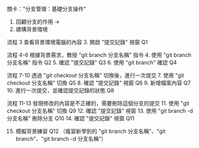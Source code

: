 關卡："分支管理：基礎分支操作"

1. 回顧分支的作用 ->
2. 建構背景環境

流程 3 查看背景環境電腦的內容
3. 開啟 "提交記錄" 視窗     Q1
   
流程 4-6 根據背景需求，教授 "git branch 分支名稱" 指令
4. 使用 "git branch 分支名稱" 指令  Q2
5. 確認 "提交記錄"                 Q3
6. 使用 "git branch" 確認          Q4

流程 7-10 透過 "git checkout 分支名稱" 切換後，進行一次提交
7.   使用 "git checkout 分支名稱" 切換   Q5
8.   確認 "提交記錄" 視窗                Q6
9.   新增檔案內容                        Q7
10.  進行一次提交，並確認提交記錄的狀態    Q8

流程 11-13 發現修改的內容是不正確的，需要刪除這個分支的提交
11.  使用 "git checkout 分支名稱" 切換     Q9
12.  確認 "提交記錄" 視窗
13.  使用 "git branch -d 分支名稱" 刪除分支  Q10
14.  確認 "提交記錄" 視窗      Q11

15. 模擬背景練習   Q12 
    （複習新學到的 "git branch 分支名稱"、"git branch"、"git branch -d 分支名稱"）